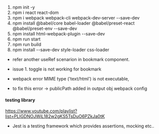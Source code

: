 1. npm init -y
2. npm i react react-dom
3. npm i webpack webpack-cli webpack-dev-server --save-dev
4. npm install @babel/core babel-loader @babel/preset-react @babel/preset-env --save-dev
5. npm install html-webpack-plugin --save-dev
6. npm run start
7. npm run build
8. npm install --save-dev style-loader css-loader

- refer another useRef scenarion in bookmark component.

- issue 1. toggle is not working for bookmark

- webpack error MIME type ('text/html') is not executable,
- to fix this error -> publicPath added in output obj webpack config

#### testing library
https://www.youtube.com/playlist?list=PLIGDNOJWiL182w2gKS5TsDuO6PZkJa0tK
- Jest is a testing framework which provides assertions, mocking etc..